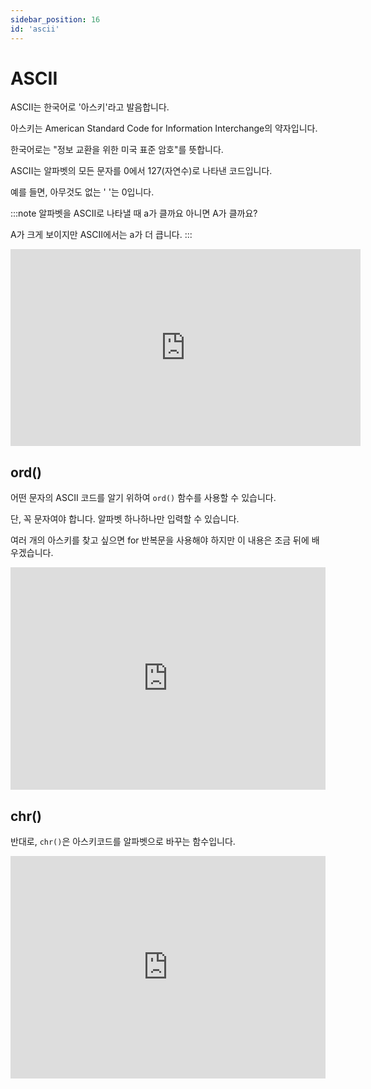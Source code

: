 ```yaml
---
sidebar_position: 16
id: 'ascii'
---
```


# ASCII

ASCII는 한국어로 '아스키'라고 발음합니다.

아스키는 American Standard Code for Information Interchange의 약자입니다.

한국어로는 "정보 교환을 위한 미국 표준 암호"를 뜻합니다.

ASCII는 알파벳의 모든 문자를 0에서 127(자연수)로 나타낸 코드입니다.

예를 들면, 아무것도 없는 ' '는 0입니다.

:::note
알파벳을 ASCII로 나타낼 때 a가 클까요 아니면 A가 클까요?

A가 크게 보이지만 ASCII에서는 a가 더 큽니다.
:::

<iframe width="560" height="315" src="https://www.youtube.com/embed/YnFUR00gk5s" title="YouTube video player" frameborder="0" allow="accelerometer; autoplay; clipboard-write; encrypted-media; gyroscope; picture-in-picture" allowfullscreen></iframe>

## ord()

어떤 문자의 ASCII 코드를 알기 위하여 `ord()` 함수를 사용할 수 있습니다.

단, 꼭 문자여야 합니다. 알파벳 하나하나만 입력할 수 있습니다.

여러 개의 아스키를 찾고 싶으면 for 반복문을 사용해야 하지만 이 내용은 조금 뒤에 배우겠습니다.

<iframe src="https://trinket.io/embed/python3/4f4507d894" width="100%" height="356" frameborder="0" marginwidth="0" marginheight="0" allowfullscreen></iframe>

## chr()

반대로, `chr()`은 아스키코드를 알파벳으로 바꾸는 함수입니다.

<iframe src="https://trinket.io/embed/python3/2f04cf1944" width="100%" height="356" frameborder="0" marginwidth="0" marginheight="0" allowfullscreen></iframe>
